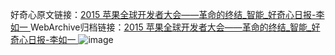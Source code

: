 好奇心原文链接：[2015 苹果全球开发者大会——革命的终结_智能_好奇心日报-李如一 ](https://www.qdaily.com/articles/10644.html)
WebArchive归档链接：[2015 苹果全球开发者大会——革命的终结_智能_好奇心日报-李如一 ](http://web.archive.org/web/20160426025244/http://www.qdaily.com:80/articles/10644.html)
![image](http://ww3.sinaimg.cn/large/007d5XDply1g3w5nllsjwj30u05ibx6p)